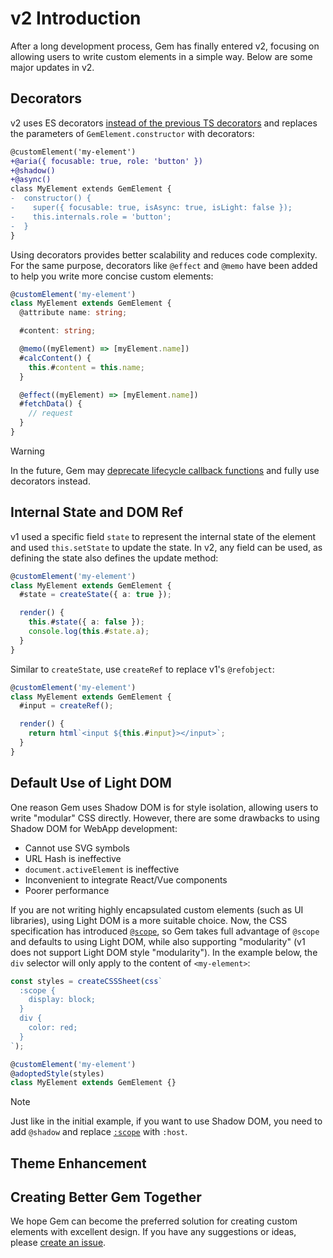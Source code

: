# v2 Introduction

After a long development process, Gem has finally entered v2, focusing on allowing users to write custom elements in a simple way. Below are some major updates in v2.

## Decorators

v2 uses ES decorators [instead of the previous TS decorators](./es-decorators) and replaces the parameters of `GemElement.constructor` with decorators:

```diff
@customElement('my-element')
+@aria({ focusable: true, role: 'button' })
+@shadow()
+@async()
class MyElement extends GemElement {
-  constructor() {
-    super({ focusable: true, isAsync: true, isLight: false });
-    this.internals.role = 'button';
-  }
}
```

Using decorators provides better scalability and reduces code complexity. For the same purpose, decorators like `@effect` and `@memo` have been added to help you write more concise custom elements:

```ts
@customElement('my-element')
class MyElement extends GemElement {
  @attribute name: string;

  #content: string;

  @memo((myElement) => [myElement.name])
  #calcContent() {
    this.#content = this.name;
  }

  @effect((myElement) => [myElement.name])
  #fetchData() {
    // request
  }
}
```

> [!WARNING]
> In the future, Gem may [deprecate lifecycle callback functions](https://github.com/mantou132/gem/issues/159) and fully use decorators instead.

## Internal State and DOM Ref

v1 used a specific field `state` to represent the internal state of the element and used `this.setState` to update the state. In v2, any field can be used, as defining the state also defines the update method:

```ts
@customElement('my-element')
class MyElement extends GemElement {
  #state = createState({ a: true });

  render() {
    this.#state({ a: false });
    console.log(this.#state.a);
  }
}
```

Similar to `createState`, use `createRef` to replace v1's `@refobject`:

```ts
@customElement('my-element')
class MyElement extends GemElement {
  #input = createRef();

  render() {
    return html`<input ${this.#input}></input>`;
  }
}
```

## Default Use of Light DOM

One reason Gem uses Shadow DOM is for style isolation, allowing users to write "modular" CSS directly. However, there are some drawbacks to using Shadow DOM for WebApp development:

- Cannot use SVG symbols
- URL Hash is ineffective
- `document.activeElement` is ineffective
- Inconvenient to integrate React/Vue components
- Poorer performance

If you are not writing highly encapsulated custom elements (such as UI libraries), using Light DOM is a more suitable choice. Now, the CSS specification has introduced [`@scope`](https://developer.mozilla.org/en-US/docs/Web/CSS/@scope), so Gem takes full advantage of `@scope` and defaults to using Light DOM, while also supporting "modularity" (v1 does not support Light DOM style "modularity"). In the example below, the `div` selector will only apply to the content of `<my-element>`:

```ts
const styles = createCSSSheet(css`
  :scope {
    display: block;
  }
  div {
    color: red;
  }
`);

@customElement('my-element')
@adoptedStyle(styles)
class MyElement extends GemElement {}
```

> [!NOTE]
> Just like in the initial example, if you want to use Shadow DOM, you need to add `@shadow` and replace [`:scope`](https://developer.mozilla.org/en-US/docs/Web/CSS/:scope) with `:host`.

## Theme Enhancement

<gbp-include src="../snippets/scoped-theme.md"></gbp-include>

## Creating Better Gem Together

We hope Gem can become the preferred solution for creating custom elements with excellent design. If you have any suggestions or ideas, please [create an issue](https://github.com/mantou132/gem/issues/new).
